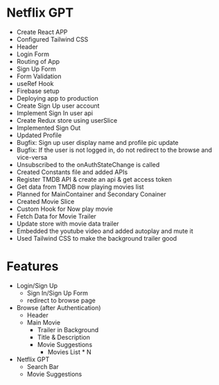 # Netflix GPT

- Create React APP
- Configured Tailwind CSS
- Header
- Login Form
- Routing of App
- Sign Up Form
- Form Validation
- useRef Hook
- Firebase setup
- Deploying app to production
- Create Sign Up user account
- Implement Sign In user api
- Create Redux store using userSlice
- Implemented Sign Out
- Updated Profile
- Bugfix: Sign up user display name and profile pic update
- Bugfix: If the user is not logged in, do not redirect to the browse and vice-versa
- Unsubscribed to the onAuthStateChange is called
- Created Constants file and added APIs
- Register TMDB API & create an api & get access token
- Get data from TMDB now playing movies list
- Planned for MainContainer and Secondary Conainer
- Created Movie Slice
- Custom Hook for Now play movie
- Fetch Data for Movie Trailer
- Update store with movie data trailer
- Embedded the youtube video and added autoplay and mute it
- Used Tailwind CSS to make the background trailer good

# Features
- Login/Sign Up
    - Sign In/Sign Up Form
    - redirect to browse page
- Browse (after Authentication)
    - Header
    - Main Movie
        - Trailer in Background
        - Title & Description
        - Movie Suggestions
            - Movies List * N
- Netflix GPT
    - Search Bar
    - Movie Suggestions